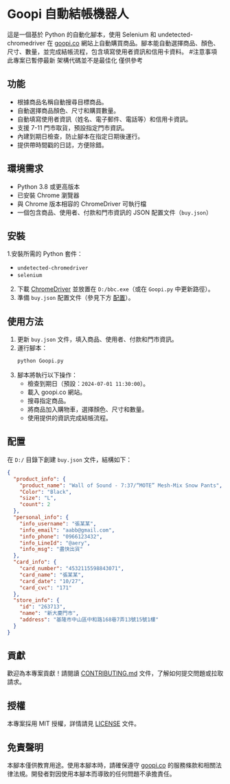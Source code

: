 # Goopi 自動結帳機器人 

這是一個基於 Python 的自動化腳本，使用 Selenium 和 undetected-chromedriver 在 [goopi.co](https://www.goopi.co) 網站上自動購買商品。腳本能自動選擇商品、顏色、尺寸、數量，並完成結帳流程，包含填寫使用者資訊和信用卡資料。
#注意事項
 此專案已暫停最新 架構代碼並不是最佳化 僅供參考 
## 功能
- 根據商品名稱自動搜尋目標商品。
- 自動選擇商品顏色、尺寸和購買數量。
- 自動填寫使用者資訊（姓名、電子郵件、電話等）和信用卡資訊。
- 支援 7-11 門市取貨，預設指定門市資訊。
- 內建到期日檢查，防止腳本在指定日期後運行。
- 提供帶時間戳的日誌，方便除錯。

## 環境需求
- Python 3.8 或更高版本
- 已安裝 Chrome 瀏覽器
- 與 Chrome 版本相容的 ChromeDriver 可執行檔
- 一個包含商品、使用者、付款和門市資訊的 JSON 配置文件（`buy.json`）

## 安裝
1.安裝所需的 Python 套件：
   - `undetected-chromedriver`
   - `selenium`
2. 下載 [ChromeDriver](https://chromedriver.chromium.org/downloads) 並放置在 `D:/bbc.exe`（或在 `Goopi.py` 中更新路徑）。
3. 準備 `buy.json` 配置文件（參見下方 [配置](#配置)）。

## 使用方法
1. 更新 `buy.json` 文件，填入商品、使用者、付款和門市資訊。
2. 運行腳本：
   ```bash
   python Goopi.py
   ```
3. 腳本將執行以下操作：
   - 檢查到期日（預設：`2024-07-01 11:30:00`）。
   - 載入 goopi.co 網站。
   - 搜尋指定商品。
   - 將商品加入購物車，選擇顏色、尺寸和數量。
   - 使用提供的資訊完成結帳流程。

## 配置
在 `D:/` 目錄下創建 `buy.json` 文件，結構如下：

```json
{
  "product_info": {
    "product_name": "Wall of Sound - 7:37/“MOTE” Mesh-Mix Snow Pants",
    "Color": "Black",
    "size": "L",
    "count": 2
  },
  "personal_info": {
    "info_username": "張某某",
    "info_email": "aabb@gmail.com",
    "info_phone": "0966123432",
    "info_LineId": "@aery",
    "info_msg": "盡快出貨"
  },
  "card_info": {
    "card_number": "4532115598843071",
    "card_name": "張某某",
    "card_date": "10/27",
    "card_cvc": "171"
  },
  "store_info": {
    "id": "263713",
    "name": "新大慶門市",
    "address": "基隆市中山區中和路168巷7弄13號15號1樓"
  }
}
```

## 貢獻
歡迎為本專案貢獻！請閱讀 [CONTRIBUTING.md](CONTRIBUTING.md) 文件，了解如何提交問題或拉取請求。

## 授權
本專案採用 MIT 授權，詳情請見 [LICENSE](LICENSE) 文件。

## 免責聲明
本腳本僅供教育用途。使用本腳本時，請確保遵守 [goopi.co](https://www.goopi.co) 的服務條款和相關法律法規。開發者對因使用本腳本而導致的任何問題不承擔責任。
